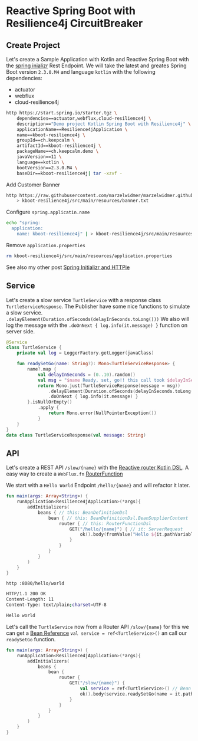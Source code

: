 # Reactive Spring Boot with Resilience4j CircuitBreaker

## Create Project
Let's create a Sample Application with Kotlin and Reactive Spring Boot with the [spring inializr](https://start.spring.io/) Rest Endpoint. We will take the latest and greates Spring Boot version `2.3.0.M4` and language `kotlin` with the following dependencies:
* actuator
* webflux
* cloud-resilience4j

```bash
http https://start.spring.io/starter.tgz \
    dependencies==actuator,webflux,cloud-resilience4j \
    description=="Demo project Kotlin Spring Boot with Resilience4j" \
    applicationName==Resilience4jApplication \
    name==kboot-resilience4j \
    groupId==ch.keepcalm \
    artifactId==kboot-resilience4j \
    packageName==ch.keepcalm.demo \
    javaVersion==11 \
    language==kotlin \
    bootVersion==2.3.0.M4 \
    baseDir==kboot-resilience4j| tar -xzvf -
```
Add Customer Banner
```bash
http https://raw.githubusercontent.com/marzelwidmer/marzelwidmer.github.io/master/assets/img/2020/spring-initializr/banner.txt \
    > kboot-resilience4j/src/main/resources/banner.txt
```
Configure `spring.applicatin.name`
```bash
echo "spring:
  application:
    name: kboot-resilience4j" | > kboot-resilience4j/src/main/resources/application.yaml
```
Remove `application.properties`
```bash
rm kboot-resilience4j/src/main/resources/application.properties
```

See also my other post [Spring Initializr and HTTPie](https://blog.marcelwidmer.org/spring-initializr/)

## Service 
Let's create a slow service `TurtleService` with a response class `TurtleServiceResponse`.
The Publisher have some nice functions to simulate a slow service. `.delayElement(Duration.ofSeconds(delayInSeconds.toLong()))`
We also will log the message with the `.doOnNext { log.info(it.message) }` function on server side.

```kotlin
@Service
class TurtleService {
    private val log = LoggerFactory.getLogger(javaClass)

    fun readySetGo(name: String?): Mono<TurtleServiceResponse> {
        name?.map {
            val delayInSeconds = (0..10).random()
            val msg = "$name Ready, set, go!! this call took $delayInSeconds"
            return Mono.just(TurtleServiceResponse(message = msg))
                .delayElement(Duration.ofSeconds(delayInSeconds.toLong()))
                .doOnNext { log.info(it.message) }
        }.isNullOrEmpty()
            .apply {
                return Mono.error(NullPointerException())
            }
    }
}
data class TurtleServiceResponse(val message: String)
```

## API
Let's create a REST API `/slow/{name}` with the [Reactive router Kotlin DSL](https://docs.spring.io/spring-framework/docs/current/kdoc-api/spring-framework/org.springframework.web.reactive.function.server/-router-function-dsl/index.html). 
A easy way to create a `WebFlux.fn` [RouterFunction](https://docs.spring.io/spring/docs/current/javadoc-api/org/springframework/web/reactive/function/server/RouterFunctions.html)

We start with a `Hello World` Endpoint `/hello/{name}` and will refactor it later. 
```kotlin
fun main(args: Array<String>) {
    runApplication<Resilience4jApplication>(*args){
        addInitializers(
            beans { // this: BeanDefinitionDsl
                bean { // this: BeanDefinitionDsl.BeanSupplierContext
                    router { // this: RouterFunctionDsl
                        GET("/hello/{name}") { // it: ServerRequest
                            ok().body(fromValue("Hello ${it.pathVariable("name")}"))
                        }
                    }
                }
            }
        )
    }
}
```

`http :8080/hello/world`

```bash
HTTP/1.1 200 OK
Content-Length: 11
Content-Type: text/plain;charset=UTF-8

Hello world
```

Let's call the `TurtleService` now from a Router API `/slow/{name}` for this we can get a [Bean Reference](https://docs.spring.io/spring/docs/current/kdoc-api/spring-framework/org.springframework.context.support/-bean-definition-dsl/-bean-supplier-context/ref.html)
`val service = ref<TurtleService>()` an call our `readySetGo` function.
```kotlin
fun main(args: Array<String>) {
    runApplication<Resilience4jApplication>(*args){
        addInitializers(
            beans {
                bean {
                    router {
                        GET("/slow/{name}") {
                            val service = ref<TurtleService>() // Bean Reference
                            ok().body(service.readySetGo(name = it.pathVariable("name")))
                        }
                    }
                }
            }
        )
    }
}
```



